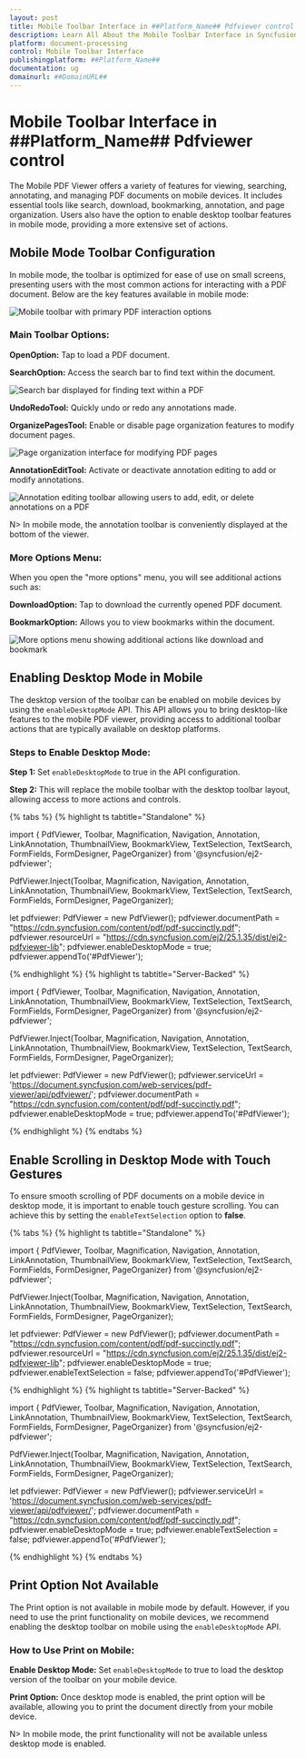 ```yaml
---
layout: post
title: Mobile Toolbar Interface in ##Platform_Name## Pdfviewer control | Syncfusion
description: Learn All About the Mobile Toolbar Interface in Syncfusion ##Platform_Name## Pdfviewer control of Syncfusion Essential JS 2 and more.
platform: document-processing
control: Mobile Toolbar Interface
publishingplatform: ##Platform_Name##
documentation: ug
domainurl: ##DomainURL##
---
```

# Mobile Toolbar Interface in ##Platform_Name## Pdfviewer control

The Mobile PDF Viewer offers a variety of features for viewing, searching, annotating, and managing PDF documents on mobile devices. It includes essential tools like search, download, bookmarking, annotation, and page organization. Users also have the option to enable desktop toolbar features in mobile mode, providing a more extensive set of actions.

## Mobile Mode Toolbar Configuration
In mobile mode, the toolbar is optimized for ease of use on small screens, presenting users with the most common actions for interacting with a PDF document. Below are the key features available in mobile mode:

![Mobile toolbar with primary PDF interaction options](../images/mobileToolbar.png)

### Main Toolbar Options:

**OpenOption:** Tap to load a PDF document.

**SearchOption:** Access the search bar to find text within the document.

![Search bar displayed for finding text within a PDF](../images/searchOption.png)

**UndoRedoTool:** Quickly undo or redo any annotations made.

**OrganizePagesTool:** Enable or disable page organization features to modify document pages.

![Page organization interface for modifying PDF pages](../images/organizePages.png)

**AnnotationEditTool:** Activate or deactivate annotation editing to add or modify annotations.

![Annotation editing toolbar allowing users to add, edit, or delete annotations on a PDF](../images/editAnnotation.png)


N> In mobile mode, the annotation toolbar is conveniently displayed at the bottom of the viewer.

### More Options Menu:
When you open the "more options" menu, you will see additional actions such as:

**DownloadOption:** Tap to download the currently opened PDF document.

**BookmarkOption:** Allows you to view bookmarks within the document.

![More options menu showing additional actions like download and bookmark](../images/more-options.png)

## Enabling Desktop Mode in Mobile

The desktop version of the toolbar can be enabled on mobile devices by using the `enableDesktopMode` API. This API allows you to bring desktop-like features to the mobile PDF viewer, providing access to additional toolbar actions that are typically available on desktop platforms.

### Steps to Enable Desktop Mode:

**Step 1:** Set `enableDesktopMode` to true in the API configuration.

**Step 2:** This will replace the mobile toolbar with the desktop toolbar layout, allowing access to more actions and controls.

{% tabs %}
{% highlight ts tabtitle="Standalone" %}

import { PdfViewer, Toolbar, Magnification, Navigation, Annotation, LinkAnnotation, ThumbnailView, BookmarkView, TextSelection, TextSearch, FormFields, FormDesigner, PageOrganizer} from '@syncfusion/ej2-pdfviewer';

PdfViewer.Inject(Toolbar, Magnification, Navigation, Annotation, LinkAnnotation, ThumbnailView, BookmarkView, TextSelection, TextSearch, FormFields, FormDesigner, PageOrganizer);

let pdfviewer: PdfViewer = new PdfViewer();
pdfviewer.documentPath = "https://cdn.syncfusion.com/content/pdf/pdf-succinctly.pdf";
pdfviewer.resourceUrl = "https://cdn.syncfusion.com/ej2/25.1.35/dist/ej2-pdfviewer-lib";
pdfviewer.enableDesktopMode = true;
pdfviewer.appendTo('#PdfViewer');

{% endhighlight %}
{% highlight ts tabtitle="Server-Backed" %}

import { PdfViewer, Toolbar, Magnification, Navigation, Annotation, LinkAnnotation, ThumbnailView, BookmarkView, TextSelection, TextSearch, FormFields, FormDesigner, PageOrganizer} from '@syncfusion/ej2-pdfviewer';

PdfViewer.Inject(Toolbar, Magnification, Navigation, Annotation, LinkAnnotation, ThumbnailView, BookmarkView, TextSelection, TextSearch, FormFields, FormDesigner, PageOrganizer);

let pdfviewer: PdfViewer = new PdfViewer();
pdfviewer.serviceUrl = 'https://document.syncfusion.com/web-services/pdf-viewer/api/pdfviewer/';
pdfviewer.documentPath = "https://cdn.syncfusion.com/content/pdf/pdf-succinctly.pdf";
pdfviewer.enableDesktopMode = true;
pdfviewer.appendTo('#PdfViewer');

{% endhighlight %}
{% endtabs %}

## Enable Scrolling in Desktop Mode with Touch Gestures

To ensure smooth scrolling of PDF documents on a mobile device in desktop mode, it is important to enable touch gesture scrolling. You can achieve this by setting the `enableTextSelection` option to **false**.

{% tabs %}
{% highlight ts tabtitle="Standalone" %}

import { PdfViewer, Toolbar, Magnification, Navigation, Annotation, LinkAnnotation, ThumbnailView, BookmarkView, TextSelection, TextSearch, FormFields, FormDesigner, PageOrganizer} from '@syncfusion/ej2-pdfviewer';

PdfViewer.Inject(Toolbar, Magnification, Navigation, Annotation, LinkAnnotation, ThumbnailView, BookmarkView, TextSelection, TextSearch, FormFields, FormDesigner, PageOrganizer);

let pdfviewer: PdfViewer = new PdfViewer();
pdfviewer.documentPath = "https://cdn.syncfusion.com/content/pdf/pdf-succinctly.pdf";
pdfviewer.resourceUrl = "https://cdn.syncfusion.com/ej2/25.1.35/dist/ej2-pdfviewer-lib";
pdfviewer.enableDesktopMode = true;
pdfviewer.enableTextSelection = false;
pdfviewer.appendTo('#PdfViewer');

{% endhighlight %}
{% highlight ts tabtitle="Server-Backed" %}

import { PdfViewer, Toolbar, Magnification, Navigation, Annotation, LinkAnnotation, ThumbnailView, BookmarkView, TextSelection, TextSearch, FormFields, FormDesigner, PageOrganizer} from '@syncfusion/ej2-pdfviewer';

PdfViewer.Inject(Toolbar, Magnification, Navigation, Annotation, LinkAnnotation, ThumbnailView, BookmarkView, TextSelection, TextSearch, FormFields, FormDesigner, PageOrganizer);

let pdfviewer: PdfViewer = new PdfViewer();
pdfviewer.serviceUrl = 'https://document.syncfusion.com/web-services/pdf-viewer/api/pdfviewer/';
pdfviewer.documentPath = "https://cdn.syncfusion.com/content/pdf/pdf-succinctly.pdf";
pdfviewer.enableDesktopMode = true;
pdfviewer.enableTextSelection = false;
pdfviewer.appendTo('#PdfViewer');

{% endhighlight %}
{% endtabs %}

## Print Option Not Available

The Print option is not available in mobile mode by default. However, if you need to use the print functionality on mobile devices, we recommend enabling the desktop toolbar on mobile using the `enableDesktopMode` API.

### How to Use Print on Mobile:

**Enable Desktop Mode:** Set `enableDesktopMode` to true to load the desktop version of the toolbar on your mobile device.

**Print Option:** Once desktop mode is enabled, the print option will be available, allowing you to print the document directly from your mobile device.

N> In mobile mode, the print functionality will not be available unless desktop mode is enabled.
